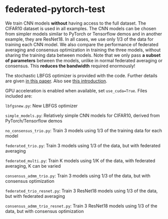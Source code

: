 # federated-pytorch-test
We train CNN models __without__ having access to the full dataset. The CIFAR10 dataset is used in all examples. The CNN models can be chosen from simpler models similar to PyTorch or Tensorflow demos and in another example, they are ResNet18.  In all cases, we use only 1/3 of the data for training each CNN model. We also compare the performance of federated averaging and consensus optimization in training the three models, without sharing the training data between models. Note that we only pass __a subset of parameters__ between the models, unlike in normal federated averaging or consensus. This __reduces the bandwidth__ required enormously! 

The stochastic LBFGS optimizer is provided with the code. Further details are given [in this paper](https://ieeexplore.ieee.org/document/8755567). Also see [this introduction](http://sagecal.sourceforge.net/pytorch/index.html).

GPU acceleration is enabled when available, set ```use_cuda=True```.
Files included are:

``` lbfgsnew.py ```: New LBFGS optimizer

``` simple_models.py ```: Relatively simple CNN models for CIFAR10, derived from PyTorch/Tensorflow demos

``` no_consensus_trio.py ```: Train 3 models using 1/3 of the training data for each model

``` federated_trio.py ```: Train 3 models using 1/3 of the data, but with federated averaging

``` federated_multi.py ```: Train K models using 1/K of the data, with federated averaging, K can be varied

``` consensus_admm_trio.py ```: Train 3 models using 1/3 of the data, but with consensus optimization

``` federated_trio_resnet.py ```: Train 3 ResNet18 models using 1/3 of the data, but with federated averaging

``` consensus_admm_trio_resnet.py ```: Train 3 ResNet18 models using 1/3 of the data, but with consensus optimization

